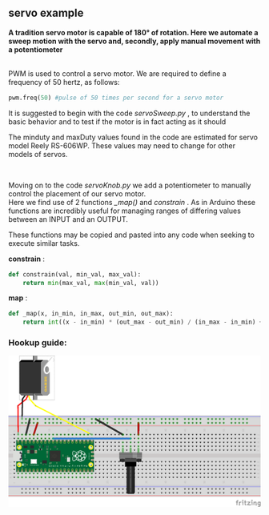 ## servo example
**A tradition servo motor is capable of 180° of rotation. Here we automate a sweep motion with the servo and, secondly, apply manual movement with a potentiometer** <br />
<br />

PWM is used to control a servo motor. We are required to define a frequency of 50 hertz, as follows:

```python
pwm.freq(50) #pulse of 50 times per second for a servo motor
```

It is suggested to begin with the code _servoSweep.py_ , to understand the basic behavior and to test if the motor is in fact acting as it should  <br />

The minduty and maxDuty values found in the code are estimated for servo model Reely RS-606WP. These values may need to change for other models of servos. <br />

<br />

Moving on to the code _servoKnob.py_ we add a potentiometer to manually control the placement of our servo motor. <br />
Here we find use of 2 functions *_map()* and *constrain* . As in Arduino these functions are incredibly useful for managing ranges of differing values between an INPUT and an OUTPUT. <br />

These functions may be copied and pasted into any code when seeking to execute similar tasks. <br />

__constrain__ :

```python
def constrain(val, min_val, max_val):
    return min(max_val, max(min_val, val))
```

__map__ :

```python
def _map(x, in_min, in_max, out_min, out_max):
    return int((x - in_min) * (out_max - out_min) / (in_max - in_min) + out_min)
```

### Hookup guide:

![schematic](servoKnob.png)


